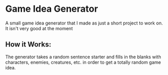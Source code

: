 # Game Idea Generator
A small game idea generator that I made as just a short project to work on. It isn't very good at the moment

## How it Works:

The generator takes a random sentence starter and fills in the blanks with characters, enemies, creatures, etc. in order to get a totally random game idea.
